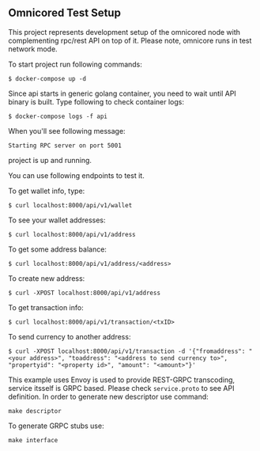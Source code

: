 Omnicored Test Setup
--------------------

This project represents development setup of the omnicored node with complementing rpc/rest API on top of it. Please note, omnicore runs in test network mode.

To start project run following commands:

```
$ docker-compose up -d
```

Since api starts in generic golang container, you need to wait until API binary is built.
Type following to check container logs:

```
$ docker-compose logs -f api
```

When you'll see following message:

```
Starting RPC server on port 5001
```
project is up and running.

You can use following endpoints to test it.

To get wallet info, type:

```
$ curl localhost:8000/api/v1/wallet
```

To see your wallet addresses:

```
$ curl localhost:8000/api/v1/address
```

To get some address balance:

```
$ curl localhost:8000/api/v1/address/<address>
```

To create new address:

```
$ curl -XPOST localhost:8000/api/v1/address
```

To get transaction info:

```
$ curl localhost:8000/api/v1/transaction/<txID>
```

To send currency to another address:

```
$ curl -XPOST localhost:8000/api/v1/transaction -d '{"fromaddress": "<your address>", "toaddress": "<address to send currency to>", "propertyid": "<property id>", "amount": "<amount>"}'
```

This example uses Envoy is used to provide REST-GRPC transcoding, service itsself is GRPC based. Please check `service.proto` to see API definition. In order to generate new descriptor use command:

```
make descriptor
```

To generate GRPC stubs use:

```
make interface
```
